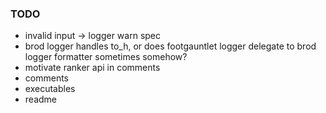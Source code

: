 ### TODO
* invalid input -> logger warn spec
* brod logger handles to_h, or does footgauntlet logger delegate to brod logger formatter sometimes somehow?
* motivate ranker api in comments
* comments
* executables
* readme
